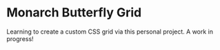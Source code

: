 # Monarch Butterfly Grid

Learning to create a custom CSS grid via this personal project. A work in progress! 